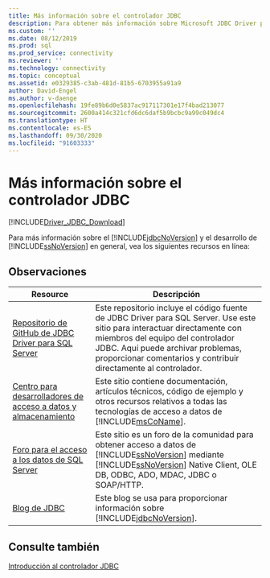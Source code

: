 ```yaml
---
title: Más información sobre el controlador JDBC
description: Para obtener más información sobre Microsoft JDBC Driver para SQL Server y el desarrollo de SQL en general, consulte estos recursos adicionales.
ms.custom: ''
ms.date: 08/12/2019
ms.prod: sql
ms.prod_service: connectivity
ms.reviewer: ''
ms.technology: connectivity
ms.topic: conceptual
ms.assetid: e0329385-c3ab-481d-81b5-6703955a91a9
author: David-Engel
ms.author: v-daenge
ms.openlocfilehash: 19fe89b6d0e5837ac917117301e17f4bad213077
ms.sourcegitcommit: 2600a414c321cfd6dc6daf5b9bcbc9a99c049dc4
ms.translationtype: HT
ms.contentlocale: es-ES
ms.lasthandoff: 09/30/2020
ms.locfileid: "91603333"
---
```

# <a name="finding-additional-jdbc-driver-information"></a>Más información sobre el controlador JDBC

[!INCLUDE[Driver_JDBC_Download](../../includes/driver_jdbc_download.md)]

  Para más información sobre el [!INCLUDE[jdbcNoVersion](../../includes/jdbcnoversion_md.md)] y el desarrollo de [!INCLUDE[ssNoVersion](../../includes/ssnoversion-md.md)] en general, vea los siguientes recursos en línea:  
  
## <a name="remarks"></a>Observaciones  
  
|Resource|Descripción|  
|--------------|-----------------|  
|[Repositorio de GitHub de JDBC Driver para SQL Server](https://github.com/microsoft/mssql-jdbc)|Este repositorio incluye el código fuente de JDBC Driver para SQL Server. Use este sitio para interactuar directamente con miembros del equipo del controlador JDBC. Aquí puede archivar problemas, proporcionar comentarios y contribuir directamente al controlador.|
|[Centro para desarrolladores de acceso a datos y almacenamiento](https://go.microsoft.com/fwlink?linkid=4173)|Este sitio contiene documentación, artículos técnicos, código de ejemplo y otros recursos relativos a todas las tecnologías de acceso a datos de [!INCLUDE[msCoName](../../includes/msconame_md.md)].|  
|[Foro para el acceso a los datos de SQL Server](https://go.microsoft.com/fwlink/?LinkId=70651)|Este sitio es un foro de la comunidad para obtener acceso a datos de [!INCLUDE[ssNoVersion](../../includes/ssnoversion-md.md)] mediante [!INCLUDE[ssNoVersion](../../includes/ssnoversion-md.md)] Native Client, OLE DB, ODBC, ADO, MDAC, JDBC o SOAP/HTTP.|  
|[Blog de JDBC](https://go.microsoft.com/fwlink/?LinkId=124746)|Este blog se usa para proporcionar información sobre [!INCLUDE[jdbcNoVersion](../../includes/jdbcnoversion_md.md)].|  
  
## <a name="see-also"></a>Consulte también  

 [Introducción al controlador JDBC](../../connect/jdbc/overview-of-the-jdbc-driver.md)  
